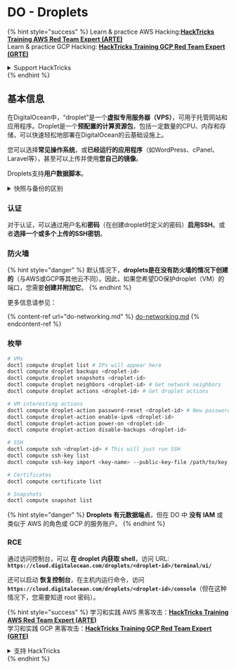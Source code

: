 # DO - Droplets

{% hint style="success" %}
Learn & practice AWS Hacking:<img src="../../../.gitbook/assets/image (1).png" alt="" data-size="line">[**HackTricks Training AWS Red Team Expert (ARTE)**](https://training.hacktricks.xyz/courses/arte)<img src="../../../.gitbook/assets/image (1).png" alt="" data-size="line">\
Learn & practice GCP Hacking: <img src="../../../.gitbook/assets/image (2).png" alt="" data-size="line">[**HackTricks Training GCP Red Team Expert (GRTE)**<img src="../../../.gitbook/assets/image (2).png" alt="" data-size="line">](https://training.hacktricks.xyz/courses/grte)

<details>

<summary>Support HackTricks</summary>

* Check the [**subscription plans**](https://github.com/sponsors/carlospolop)!
* **Join the** 💬 [**Discord group**](https://discord.gg/hRep4RUj7f) or the [**telegram group**](https://t.me/peass) or **follow** us on **Twitter** 🐦 [**@hacktricks\_live**](https://twitter.com/hacktricks\_live)**.**
* **Share hacking tricks by submitting PRs to the** [**HackTricks**](https://github.com/carlospolop/hacktricks) and [**HackTricks Cloud**](https://github.com/carlospolop/hacktricks-cloud) github repos.

</details>
{% endhint %}

## 基本信息

在DigitalOcean中，“droplet”是一个**虚拟专用服务器（VPS）**，可用于托管网站和应用程序。Droplet是一个**预配置的计算资源包**，包括一定数量的CPU、内存和存储，可以快速轻松地部署在DigitalOcean的云基础设施上。

您可以选择**常见操作系统**，或**已经运行的应用程序**（如WordPress、cPanel、Laravel等），甚至可以上传并使用**您自己的镜像**。

Droplets支持**用户数据脚本**。

<details>

<summary>快照与备份的区别</summary>

在DigitalOcean中，快照是Droplet磁盘的时间点副本。它捕获了快照拍摄时Droplet磁盘的状态，包括操作系统、已安装的应用程序以及磁盘上的所有文件和数据。

快照可用于创建与原始Droplet相同配置的新Droplet，或将Droplet恢复到快照拍摄时的状态。快照存储在DigitalOcean的对象存储服务中，并且是增量的，这意味着仅存储自上次快照以来的更改。这使得它们在使用时高效且存储成本低。

另一方面，备份是Droplet的完整副本，包括操作系统、已安装的应用程序、文件和数据，以及Droplet的设置和元数据。备份通常按定期计划执行，并在特定时间点捕获Droplet的整个状态。

与快照不同，备份以压缩和加密格式存储，并且被转移到DigitalOcean基础设施之外的远程位置以进行安全保存。这使得备份非常适合灾难恢复，因为它们提供了Droplet的完整副本，可以在数据丢失或其他灾难事件发生时恢复。

总之，快照是Droplet磁盘的时间点副本，而备份是Droplet的完整副本，包括其设置和元数据。快照存储在DigitalOcean的对象存储服务中，而备份则转移到DigitalOcean基础设施之外的远程位置。快照和备份都可以用于恢复Droplet，但快照在使用和存储上更高效，而备份则为灾难恢复提供了更全面的备份解决方案。

</details>

### 认证

对于认证，可以通过用户名和**密码**（在创建droplet时定义的密码）**启用SSH**。或者**选择一个或多个上传的SSH密钥**。

### 防火墙

{% hint style="danger" %}
默认情况下，**droplets是在没有防火墙的情况下创建的**（与AWS或GCP等其他云不同）。因此，如果您希望DO保护droplet（VM）的端口，您需要**创建并附加它**。
{% endhint %}

更多信息请参见：

{% content-ref url="do-networking.md" %}
[do-networking.md](do-networking.md)
{% endcontent-ref %}

### 枚举
```bash
# VMs
doctl compute droplet list # IPs will appear here
doctl compute droplet backups <droplet-id>
doctl compute droplet snapshots <droplet-id>
doctl compute droplet neighbors <droplet-id> # Get network neighbors
doctl compute droplet actions <droplet-id> # Get droplet actions

# VM interesting actions
doctl compute droplet-action password-reset <droplet-id> # New password is emailed to the user
doctl compute droplet-action enable-ipv6 <droplet-id>
doctl compute droplet-action power-on <droplet-id>
doctl compute droplet-action disable-backups <droplet-id>

# SSH
doctl compute ssh <droplet-id> # This will just run SSH
doctl compute ssh-key list
doctl compute ssh-key import <key-name> --public-key-file /path/to/key.pub

# Certificates
doctl compute certificate list

# Snapshots
doctl compute snapshot list
```
{% hint style="danger" %}
**Droplets 有元数据端点**，但在 DO 中 **没有 IAM** 或类似于 AWS 的角色或 GCP 的服务账户。
{% endhint %}

### RCE

通过访问控制台，可以 **在 droplet 内获取 shell**，访问 URL: **`https://cloud.digitalocean.com/droplets/<droplet-id>/terminal/ui/`**

还可以启动 **恢复控制台**，在主机内运行命令，访问 **`https://cloud.digitalocean.com/droplets/<droplet-id>/console`**（但在这种情况下，您需要知道 root 密码）。

{% hint style="success" %}
学习和实践 AWS 黑客攻击：<img src="../../../.gitbook/assets/image (1).png" alt="" data-size="line">[**HackTricks Training AWS Red Team Expert (ARTE)**](https://training.hacktricks.xyz/courses/arte)<img src="../../../.gitbook/assets/image (1).png" alt="" data-size="line">\
学习和实践 GCP 黑客攻击：<img src="../../../.gitbook/assets/image (2).png" alt="" data-size="line">[**HackTricks Training GCP Red Team Expert (GRTE)**<img src="../../../.gitbook/assets/image (2).png" alt="" data-size="line">](https://training.hacktricks.xyz/courses/grte)

<details>

<summary>支持 HackTricks</summary>

* 查看 [**订阅计划**](https://github.com/sponsors/carlospolop)!
* **加入** 💬 [**Discord 群组**](https://discord.gg/hRep4RUj7f) 或 [**Telegram 群组**](https://t.me/peass) 或 **在 Twitter 上关注** 🐦 [**@hacktricks\_live**](https://twitter.com/hacktricks\_live)**.**
* **通过向** [**HackTricks**](https://github.com/carlospolop/hacktricks) 和 [**HackTricks Cloud**](https://github.com/carlospolop/hacktricks-cloud) GitHub 仓库提交 PR 来分享黑客技巧。

</details>
{% endhint %}
